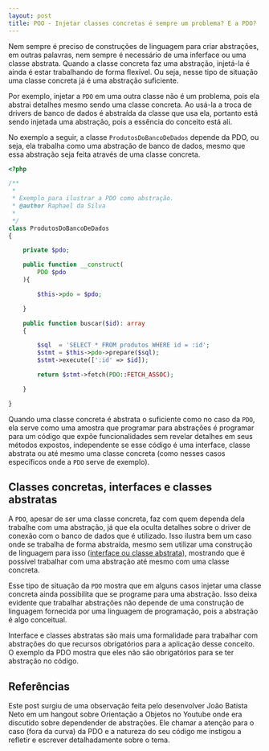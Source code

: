 ```yaml
---
layout: post
title: POO - Injetar classes concretas é sempre um problema? E a PDO?
---
```


Nem sempre é preciso de construções de linguagem para criar abstrações, em outras palavras, nem sempre é necessário de uma inferface ou uma classe abstrata. Quando a classe concreta faz uma abstração, injetá-la é ainda é estar trabalhando de forma flexível. Ou seja, nesse tipo de situação uma classe concreta já é uma abstração suficiente.

Por exemplo, injetar a ```PDO``` em uma outra classe não é um problema, pois ela abstrai detalhes mesmo sendo uma classe concreta. Ao usá-la a troca de drivers de banco de dados é abstraída da classe que usa ela, portanto está sendo injetada uma abstração, pois a essência do conceito está ali.

No exemplo a seguir, a classe ```ProdutosDoBancoDeDados``` depende da PDO, ou seja, ela trabalha como uma abstração de banco de dados, mesmo que essa abstração seja feita através de uma classe concreta.

```php
<?php

/**
 *
 * Exemplo para ilustrar a PDO como abstração.
 * @author Raphael da Silva
 *
 */
class ProdutosDoBancoDeDados
{

    private $pdo;

    public function __construct(
        PDO $pdo
    ){

        $this->pdo = $pdo;

    }

    public function buscar($id): array
    {

        $sql  = 'SELECT * FROM produtos WHERE id = :id';
        $stmt = $this->pdo->prepare($sql);
        $stmt->execute([':id' => $id]);

        return $stmt->fetch(PDO::FETCH_ASSOC);

    }

}
```

Quando uma classe concreta é abstrata o suficiente como no caso da ```PDO```, ela serve como uma amostra que programar para abstrações é programar para um código que expõe funcionalidades sem revelar detalhes em seus métodos expostos, independente se esse código é uma interface, classe abstrata ou até mesmo uma classe concreta (como nesses casos específicos onde a `PDO` serve de exemplo).

## Classes concretas, interfaces e classes abstratas

A `PDO`, apesar de ser uma classe concreta, faz com quem dependa dela trabalhe com uma abstração, já que ela oculta detalhes sobre o driver de conexão com o banco de dados que é utilizado. Isso ilustra bem um caso onde se trabalha de forma abstraída, mesmo sem utilizar uma construção de linguagem para isso ([interface ou classe abstrata](https://raphael-da-silva.github.io/interfaces-classes-abstratas/)), mostrando que é possível trabalhar com uma abstração até mesmo com uma classe concreta.

Esse tipo de situação da `PDO` mostra que em alguns casos injetar uma classe concreta ainda possibilita que se programe para uma abstração. Isso deixa evidente que trabalhar abstrações não depende de uma construção de linguagem fornecida por uma linguagem de programação, pois a abstração é algo conceitual.

Interface e classes abstratas são mais uma formalidade para trabalhar com 
abstrações do que recursos obrigatórios para a aplicação desse conceito. O
exemplo da PDO mostra que eles não são obrigatórios para se ter abstração no 
código.

## Referências

Este post surgiu de uma observação feita pelo desenvolver João Batista Neto em um hangout sobre Orientação a Objetos no Youtube onde era discutido sobre dependender de abstrações. Ele chamar a atenção para o caso (fora da curva) da PDO e a natureza do seu código me instigou a refletir e escrever detalhadamente sobre o tema.

<!-- ADD link do youtube -->
